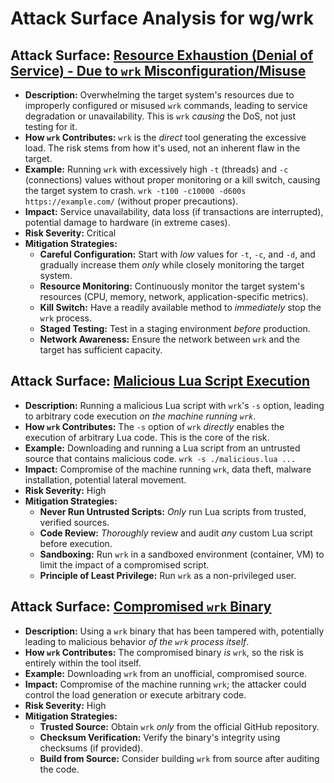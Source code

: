 # Attack Surface Analysis for wg/wrk

## Attack Surface: [Resource Exhaustion (Denial of Service) - Due to `wrk` Misconfiguration/Misuse](./attack_surfaces/resource_exhaustion__denial_of_service__-_due_to__wrk__misconfigurationmisuse.md)

*   **Description:** Overwhelming the target system's resources due to improperly configured or misused `wrk` commands, leading to service degradation or unavailability. This is `wrk` *causing* the DoS, not just testing for it.
*   **How `wrk` Contributes:** `wrk` is the *direct* tool generating the excessive load. The risk stems from how it's used, not an inherent flaw in the target.
*   **Example:** Running `wrk` with excessively high `-t` (threads) and `-c` (connections) values without proper monitoring or a kill switch, causing the target system to crash. `wrk -t100 -c10000 -d600s https://example.com/` (without proper precautions).
*   **Impact:** Service unavailability, data loss (if transactions are interrupted), potential damage to hardware (in extreme cases).
*   **Risk Severity:** Critical
*   **Mitigation Strategies:**
    *   **Careful Configuration:** Start with *low* values for `-t`, `-c`, and `-d`, and gradually increase them *only* while closely monitoring the target system.
    *   **Resource Monitoring:** Continuously monitor the target system's resources (CPU, memory, network, application-specific metrics).
    *   **Kill Switch:** Have a readily available method to *immediately* stop the `wrk` process.
    *   **Staged Testing:** Test in a staging environment *before* production.
    *   **Network Awareness:** Ensure the network between `wrk` and the target has sufficient capacity.

## Attack Surface: [Malicious Lua Script Execution](./attack_surfaces/malicious_lua_script_execution.md)

*   **Description:**  Running a malicious Lua script with `wrk`'s `-s` option, leading to arbitrary code execution *on the machine running `wrk`*.
*   **How `wrk` Contributes:** The `-s` option of `wrk` *directly* enables the execution of arbitrary Lua code. This is the core of the risk.
*   **Example:**  Downloading and running a Lua script from an untrusted source that contains malicious code. `wrk -s ./malicious.lua ...`
*   **Impact:**  Compromise of the machine running `wrk`, data theft, malware installation, potential lateral movement.
*   **Risk Severity:** High
*   **Mitigation Strategies:**
    *   **Never Run Untrusted Scripts:**  *Only* run Lua scripts from trusted, verified sources.
    *   **Code Review:**  *Thoroughly* review and audit *any* custom Lua script before execution.
    *   **Sandboxing:** Run `wrk` in a sandboxed environment (container, VM) to limit the impact of a compromised script.
    *   **Principle of Least Privilege:** Run `wrk` as a non-privileged user.

## Attack Surface: [Compromised `wrk` Binary](./attack_surfaces/compromised__wrk__binary.md)

*   **Description:** Using a `wrk` binary that has been tampered with, potentially leading to malicious behavior *of the `wrk` process itself*.
*   **How `wrk` Contributes:** The compromised binary *is* `wrk`, so the risk is entirely within the tool itself.
*   **Example:** Downloading `wrk` from an unofficial, compromised source.
*   **Impact:** Compromise of the machine running `wrk`; the attacker could control the load generation or execute arbitrary code.
*   **Risk Severity:** High
*   **Mitigation Strategies:**
    *   **Trusted Source:** Obtain `wrk` *only* from the official GitHub repository.
    *   **Checksum Verification:** Verify the binary's integrity using checksums (if provided).
    *   **Build from Source:** Consider building `wrk` from source after auditing the code.

